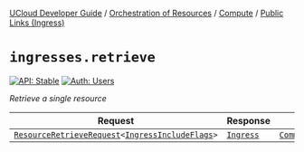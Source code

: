 [UCloud Developer Guide](/docs/developer-guide/README.md) / [Orchestration of Resources](/docs/developer-guide/orchestration/README.md) / [Compute](/docs/developer-guide/orchestration/compute/README.md) / [Public Links (Ingress)](/docs/developer-guide/orchestration/compute/ingress.md)

# `ingresses.retrieve`

[![API: Stable](https://img.shields.io/static/v1?label=API&message=Stable&color=green&style=flat-square)](/docs/developer-guide/core/api-conventions.md)
[![Auth: Users](https://img.shields.io/static/v1?label=Auth&message=Users&color=informational&style=flat-square)](/docs/developer-guide/core/types.md#role)


_Retrieve a single resource_

| Request | Response | Error |
|---------|----------|-------|
|<code><a href='/docs/reference/dk.sdu.cloud.accounting.api.providers.ResourceRetrieveRequest.md'>ResourceRetrieveRequest</a>&lt;<a href='#ingressincludeflags'>IngressIncludeFlags</a>&gt;</code>|<code><a href='#ingress'>Ingress</a></code>|<code><a href='/docs/reference/dk.sdu.cloud.CommonErrorMessage.md'>CommonErrorMessage</a></code>|



